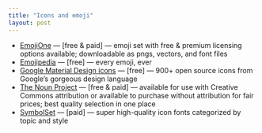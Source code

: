 ```yaml
---
title: "Icons and emoji"
layout: post
---
```


- [EmojiOne](https://www.emojione.com/developers/) — [free & paid] —  emoji set with free & premium licensing options available; downloadable as pngs, vectors, and font files
- [Emojipedia](https://emojipedia.org/apple/) — [free] — every emoji, ever
- [Google Material Design icons](https://material.io/icons/) — [free] — 900+ open source icons from Google’s gorgeous design language
- [The Noun Project](https://thenounproject.com/) — [free & paid] — available for use with Creative Commons attribution or available to purchase without attribution for fair prices; best quality selection in one place
- [SymbolSet](https://symbolset.com/) — [paid] — super high-quality icon fonts categorized by topic and style
